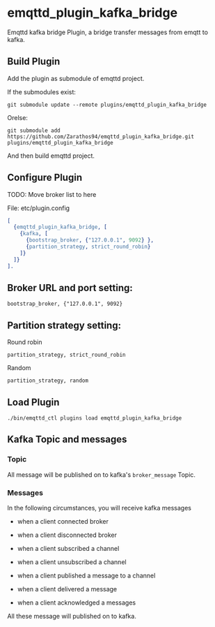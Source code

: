 emqttd_plugin_kafka_bridge
===================

Emqttd kafka bridge Plugin, a bridge transfer messages from emqtt to kafka.

Build Plugin
------------

Add the plugin as submodule of emqttd project.

If the submodules exist:

```
git submodule update --remote plugins/emqttd_plugin_kafka_bridge
```

Orelse:

```
git submodule add https://github.com/Zarathos94/emqttd_plugin_kafka_bridge.git plugins/emqttd_plugin_kafka_bridge
```

And then build emqttd project.

Configure Plugin
----------------
TODO: Move broker list to here

File: etc/plugin.config

```erlang
[
  {emqttd_plugin_kafka_bridge, [
  	{kafka, [
      {bootstrap_broker, {"127.0.0.1", 9092} },
      {partition_strategy, strict_round_robin}
    ]}
  ]}
].

```

Broker URL and port setting:
-----------
``bootstrap_broker, {"127.0.0.1", 9092} ``

Partition strategy setting:
-----------
Round robin

``partition_strategy, strict_round_robin``

Random

``partition_strategy, random``


Load Plugin
-----------

```
./bin/emqttd_ctl plugins load emqttd_plugin_kafka_bridge
```

Kafka Topic and messages
-----------

### Topic

All message will be published on to kafka's ``broker_message`` Topic.

### Messages

In the following circumstances, you will receive kafka messages

- when a client connected broker

- when a client disconnected broker

- when a client subscribed a channel

- when a client unsubscribed a channel

- when a client published a message to a channel

- when a client delivered a message

- when a client acknowledged a messages 

All these message will published on to kafka.

